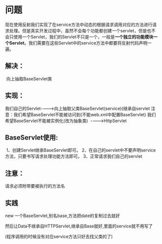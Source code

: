 # 问题

​	现在使用反射我们实现了在service方法中动态的根据请求调用对应的方法进行请求处理。
​	但是真实开发过程中，虽然不会每个功能都创建一个servlet，但是也不会只使用一个Servlet，我们的Servlet不只是一个，
​	一般是**一个独立的功能模块一个Servlet**。我们需要在这些Servlet中的service方法中都要将反射代码声明一遍。

## 解决：

​	向上抽取BaseServlet类

## 实现：

​	我们自己的Servlet---->向上抽取父类BaseServlet(service)(继承自servlet
​				注意：我们希望BaseServlet不能被访问到(不能web.xml中配置BaseServlet)
​					我们希望BaseServlet不能被实例化(改为抽象类)
​					---->HttpServlet

## BaseServlet使用:

​	1、创建Servlet继承BaseServlet即可。
​	2、在自己的servlet中不要声明service方法，只要书写请求处理功能方法即可。
​	3、正常请求我们自己的servlet

## 注意：

请求必须附带要被执行的方法名

## 实践

new 一个BaseServlet,别名base,方法把date的复制过去就好

然后让Data不继承自HTTPServlet,继承自Base就好,里面的service就不用写了

(程序调用的时候没有对应service方法只好去找父类的了)